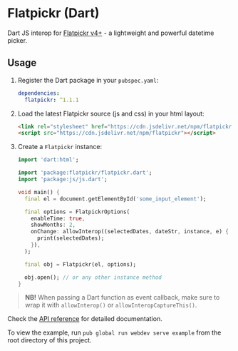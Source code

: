 Flatpickr (Dart)
================================================================================

Dart JS interop for [Flatpickr v4+](https://flatpickr.js.org/) - a lightweight and powerful datetime picker.


## Usage

1. Register the Dart package in your `pubspec.yaml`:

    ```yaml
    dependencies:
      flatpickr: ^1.1.1
    ```

2. Load the latest Flatpickr source (js and css) in your html layout:

    ```html
    <link rel="stylesheet" href="https://cdn.jsdelivr.net/npm/flatpickr/dist/flatpickr.min.css">
    <script src="https://cdn.jsdelivr.net/npm/flatpickr"></script>
    ```

3. Create a `Flatpickr` instance:

    ```dart
    import 'dart:html';

    import 'package:flatpickr/flatpickr.dart';
    import 'package:js/js.dart';

    void main() {
      final el = document.getElementById('some_input_element');

      final options = FlatpickrOptions(
        enableTime: true,
        showMonths: 2,
        onChange: allowInterop((selectedDates, dateStr, instance, e) {
          print(selectedDates);
        }),
      );

      final obj = Flatpickr(el, options);

      obj.open(); // or any other instance method
    }
    ```

> **NB!** When passing a Dart function as event callback, make sure to wrap it with `allowInterop()` or `allowInteropCaptureThis()`.

Check the [API reference](https://pub.dev/documentation/flatpickr/latest/) for detailed documentation.

To view the example, run `pub global run webdev serve example` from the root directory of this project.
